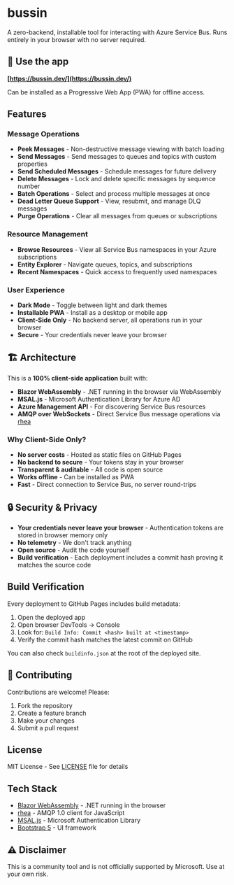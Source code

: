 # bussin

A zero-backend, installable tool for interacting with Azure Service Bus. Runs entirely in your browser with no server required.

## 🚀 Use the app

**[https://bussin.dev/](https://bussin.dev/)**

Can be installed as a Progressive Web App (PWA) for offline access.

## Features

### Message Operations

- **Peek Messages** - Non-destructive message viewing with batch loading
- **Send Messages** - Send messages to queues and topics with custom properties
- **Send Scheduled Messages** - Schedule messages for future delivery
- **Delete Messages** - Lock and delete specific messages by sequence number
- **Batch Operations** - Select and process multiple messages at once
- **Dead Letter Queue Support** - View, resubmit, and manage DLQ messages
- **Purge Operations** - Clear all messages from queues or subscriptions

### Resource Management

- **Browse Resources** - View all Service Bus namespaces in your Azure subscriptions
- **Entity Explorer** - Navigate queues, topics, and subscriptions
- **Recent Namespaces** - Quick access to frequently used namespaces

### User Experience

- **Dark Mode** - Toggle between light and dark themes
- **Installable PWA** - Install as a desktop or mobile app
- **Client-Side Only** - No backend server, all operations run in your browser
- **Secure** - Your credentials never leave your browser

## 🏗️ Architecture

This is a **100% client-side application** built with:

- **Blazor WebAssembly** - .NET running in the browser via WebAssembly
- **MSAL.js** - Microsoft Authentication Library for Azure AD
- **Azure Management API** - For discovering Service Bus resources
- **AMQP over WebSockets** - Direct Service Bus message operations via [rhea](https://github.com/amqp/rhea)

### Why Client-Side Only?

- **No server costs** - Hosted as static files on GitHub Pages
- **No backend to secure** - Your tokens stay in your browser
- **Transparent & auditable** - All code is open source
- **Works offline** - Can be installed as PWA
- **Fast** - Direct connection to Service Bus, no server round-trips

## 🔒 Security & Privacy

- **Your credentials never leave your browser** - Authentication tokens are stored in browser memory only
- **No telemetry** - We don't track anything
- **Open source** - Audit the code yourself
- **Build verification** - Each deployment includes a commit hash proving it matches the source code

## Build Verification

Every deployment to GitHub Pages includes build metadata:

1. Open the deployed app
2. Open browser DevTools → Console
3. Look for: `Build Info: Commit <hash> built at <timestamp>`
4. Verify the commit hash matches the latest commit on GitHub

You can also check `buildinfo.json` at the root of the deployed site.

## 🤝 Contributing

Contributions are welcome! Please:

1. Fork the repository
2. Create a feature branch
3. Make your changes
4. Submit a pull request

## License

MIT License - See [LICENSE](LICENSE) file for details

## Tech Stack

- [Blazor WebAssembly](https://dotnet.microsoft.com/apps/aspnet/web-apps/blazor) - .NET running in the browser
- [rhea](https://github.com/amqp/rhea) - AMQP 1.0 client for JavaScript
- [MSAL.js](https://github.com/AzureAD/microsoft-authentication-library-for-js) - Microsoft Authentication Library
- [Bootstrap 5](https://getbootstrap.com/) - UI framework

## ⚠️ Disclaimer

This is a community tool and is not officially supported by Microsoft. Use at your own risk.
